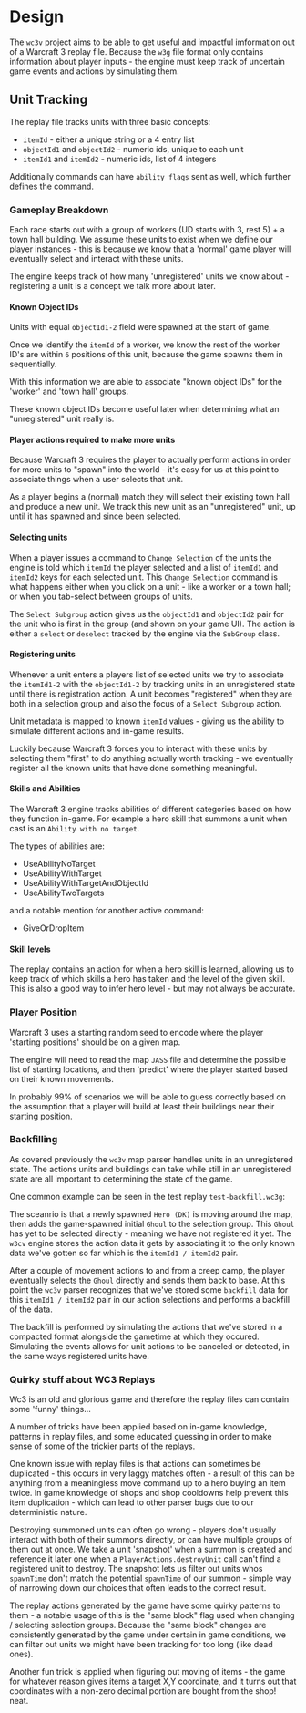 # Design

The `wc3v` project aims to be able to get useful and impactful imformation
out of a Warcraft 3 replay file.  Because the `w3g` file format only contains
information about player inputs - the engine must keep track of uncertain
game events and actions by simulating them.

## Unit Tracking

The replay file tracks units with three basic concepts:

* `itemId` - either a unique string or a 4 entry list 
* `objectId1` and `objectId2` - numeric ids, unique to each unit
* `itemId1` and `itemId2` - numeric ids, list of 4 integers

Additionally commands can have `ability flags` sent as well, which further defines the command.

### Gameplay Breakdown

Each race starts out with a group of workers (UD starts with 3, rest 5) + a town hall building.
We assume these units to exist when we define our player instances - this is because we know
that a 'normal' game player will eventually select and interact with these units.

The engine keeps track of how many 'unregistered' units we know about - registering a unit is a concept we talk more about later.

#### Known Object IDs

Units with equal `objectId1-2` field were spawned at the start of game.  

Once we identify the `itemId` of a worker, we know the rest of the worker ID's are within `6` positions of this unit, because the game spawns them in sequentially.

With this information we are able to associate "known object IDs" for the 'worker' and 'town hall' groups.

These known object IDs become useful later when determining what an "unregistered" unit
really is.

#### Player actions required to make more units

Because Warcraft 3 requires the player to actually perform actions in order for more units to "spawn" into the world - it's easy for us at this point to associate things when a user selects that unit.

As a player begins a (normal) match they will select their existing town hall and produce a new unit.  We track this new unit as an "unregistered" unit, up until it has spawned and since been selected.

#### Selecting units 

When a player issues a command to `Change Selection` of the units the engine is told which `itemId` the player selected and a list of `itemId1` and `itemId2` keys for each selected unit. This `Change Selection` command is what happens either when you click on a unit - like a worker or a town hall; or when you tab-select between groups of units.

The `Select Subgroup` action gives us the `objectId1` and `objectId2` pair for the unit who is first in the group (and shown on your game UI).  The action is either a `select` or `deselect` tracked by the engine via the `SubGroup` class.

#### Registering units

Whenever a unit enters a players list of selected units we try to associate the `itemId1-2` with the `objectId1-2` by tracking units in an unregistered state until there is registration action.  A unit becomes "registered" when they are both in a selection group and also the focus of a `Select Subgroup` action.

Unit metadata is mapped to known `itemId` values - giving us the ability to simulate different actions and in-game results.

Luckily because Warcraft 3 forces you to interact with these units by selecting them "first" to do anything actually worth tracking - we eventually register all the known units that have done something meaningful.

#### Skills and Abilities

The Warcraft 3 engine tracks abilities of different categories based on how they function in-game.
For example a hero skill that summons a unit when cast is an `Ability with no target`.

The types of abilities are:

* UseAbilityNoTarget
* UseAbilityWithTarget
* UseAbilityWithTargetAndObjectId
* UseAbilityTwoTargets

and a notable mention for another active command:

* GiveOrDropItem

#### Skill levels

The replay contains an action for when a hero skill is learned, allowing us to keep track
of which skills a hero has taken and the level of the given skill.  This is also a good way
to infer hero level - but may not always be accurate.

### Player Position

Warcraft 3 uses a starting random seed to encode where the player 'starting positions'
should be on a given map.

The engine will need to read the map `JASS` file and determine the possible list of starting
locations, and then 'predict' where the player started based on their known movements.

In probably 99% of scenarios we will be able to guess correctly based on the assumption that
a player will build at least their buildings near their starting position.

### Backfilling 

As covered previously the `wc3v` map parser handles units in an unregistered state.  The actions units and buildings can take while still in an unregistered state are all important to determining the state of the game.

One common example can be seen in the test replay `test-backfill.wc3g`:

The sceanrio is that a newly spawned `Hero (DK)` is moving around the map, then adds the game-spawned initial `Ghoul` to the selection group.  This `Ghoul` has yet to be selected directly - meaning we have not registered it yet.  The `w3cv` engine stores the action data it gets by associating it to the only known data we've gotten so far which is the `itemId1 / itemId2` pair.

After a couple of movement actions to and from a creep camp, the player eventually selects the `Ghoul` directly and sends them back to base.  At this point the `wc3v` parser recognizes that we've stored some `backfill` data for this `itemId1 / itemId2` pair in our action selections and performs a backfill of the data.

The backfill is performed by simulating the actions that we've stored in a compacted format alongside the gametime at which they occured.  Simulating the events allows for unit actions to be canceled or detected, in the same ways registered units have.

### Quirky stuff about WC3 Replays

Wc3 is an old and glorious game and therefore the replay files can contain some 'funny' things...

A number of tricks have been applied based on in-game knowledge, patterns in replay files, and
some educated guessing in order to make sense of some of the trickier parts of the replays.

One known issue with replay files is that actions can sometimes be duplicated - this occurs
in very laggy matches often - a result of this can be anything from a meaningless move command
up to a hero buying an item twice.  In game knowledge of shops and shop cooldowns help prevent
this item duplication - which can lead to other parser bugs due to our deterministic nature.

Destroying summoned units can often go wrong - players don't usually interact with both of their
summons directly, or can have multiple groups of them out at once.  We take a unit 'snapshot'
when a summon is created and reference it later one when a `PlayerActions.destroyUnit` call
can't find a registered unit to destroy.  The snapshot lets us filter out units whos `spawnTime`
don't match the potential `spawnTime` of our summon - simple way of narrowing down our choices
that often leads to the correct result.

The replay actions generated by the game have some quirky patterns to them - a notable usage
of this is the "same block" flag used when changing / selecting selection groups.  Because
the "same block" changes are consistently generated by the game under certain in game conditions,
we can filter out units we might have been tracking for too long (like dead ones).

Another fun trick is applied when figuring out moving of items - the game for whatever reason
gives items a target X,Y coordinate, and it turns out that coordinates with a non-zero decimal 
portion are bought from the shop! neat.

